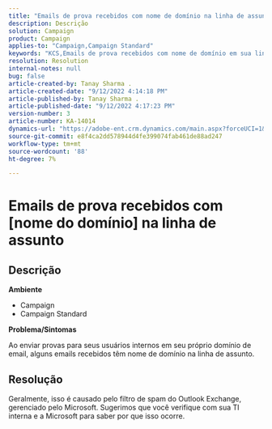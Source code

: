 ```yaml
---
title: "Emails de prova recebidos com nome de domínio na linha de assunto"
description: Descrição
solution: Campaign
product: Campaign
applies-to: "Campaign,Campaign Standard"
keywords: "KCS,Emails de prova recebidos com nome de domínio em sua linha de assunto"
resolution: Resolution
internal-notes: null
bug: false
article-created-by: Tanay Sharma .
article-created-date: "9/12/2022 4:14:18 PM"
article-published-by: Tanay Sharma .
article-published-date: "9/12/2022 4:17:23 PM"
version-number: 3
article-number: KA-14014
dynamics-url: "https://adobe-ent.crm.dynamics.com/main.aspx?forceUCI=1&pagetype=entityrecord&etn=knowledgearticle&id=aacf6bf1-b532-ed11-9db1-002248086735"
source-git-commit: e8f4ca2dd578944d4fe399074fab461de88ad247
workflow-type: tm+mt
source-wordcount: '88'
ht-degree: 7%

---
```


# Emails de prova recebidos com [nome do domínio] na linha de assunto

## Descrição


<b>Ambiente</b>

- Campaign
- Campaign Standard




<b>Problema/Sintomas</b>

Ao enviar provas para seus usuários internos em seu próprio domínio de email, alguns emails recebidos têm nome de domínio na linha de assunto.


## Resolução


Geralmente, isso é causado pelo filtro de spam do Outlook Exchange, gerenciado pelo Microsoft. Sugerimos que você verifique com sua TI interna e a Microsoft para saber por que isso ocorre.
